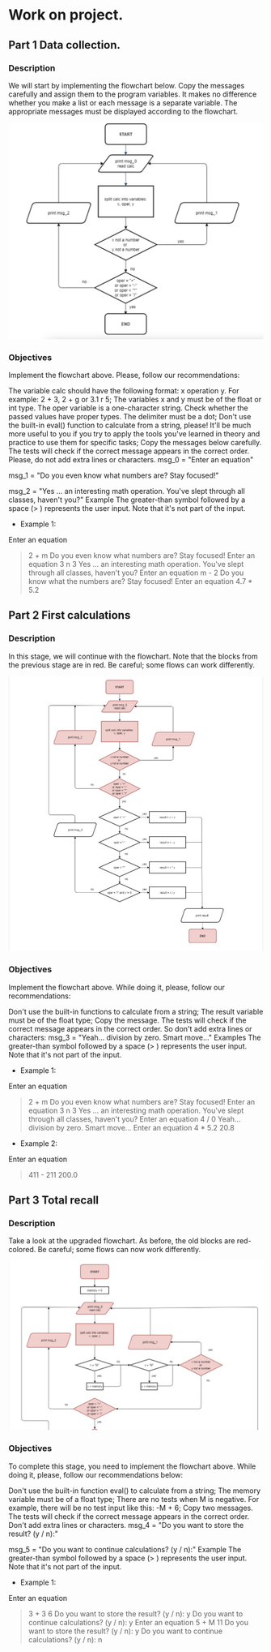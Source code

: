 # Work on project.
## Part 1 Data collection.
### Description
We will start by implementing the flowchart below. Copy the messages carefully and assign them to the program variables. It makes no difference whether you make a list or each message is a separate variable. The appropriate messages must be displayed according to the flowchart.

![block-schems](misc/images/cron1.png)

### Objectives
Implement the flowchart above. Please, follow our recommendations:

The variable calc should have the following format: x operation y. For example: 2 + 3, 2 + g or 3.1 r 5;
The variables x and y must be of the float or int type. The oper variable is a one-character string. Check whether the passed values have proper types. The delimiter must be a dot;
Don't use the built-in eval() function to calculate from a string, please! It'll be much more useful to you if you try to apply the tools you've learned in theory and practice to use them for specific tasks;
Copy the messages below carefully. The tests will check if the correct message appears in the correct order. Please, do not add extra lines or characters.
msg_0 = "Enter an equation"

msg_1 = "Do you even know what numbers are? Stay focused!"

msg_2 = "Yes ... an interesting math operation. You've slept through all classes, haven't you?"
Example
The greater-than symbol followed by a space (> ) represents the user input. Note that it's not part of the input.

- Example 1:

Enter an equation
> 2 + m
Do you even know what numbers are? Stay focused!
Enter an equation
> 3 n 3
Yes ... an interesting math operation. You've slept through all classes, haven't you?
Enter an equation
> m - 2
Do you know what the numbers are? Stay focused!
Enter an equation
> 4.7 * 5.2

## Part 2 First calculations 
### Description
In this stage, we will continue with the flowchart. Note that the blocks from the previous stage are in red. Be careful; some flows can work differently.

![block_schem_2](misc/images/cron2.png)

### Objectives
Implement the flowchart above. While doing it, please, follow our recommendations:

Don't use the built-in functions to calculate from a string;
The result variable must be of the float type;
Copy the message. The tests will check if the correct message appears in the correct order. So don't add extra lines or characters: msg_3 = "Yeah... division by zero. Smart move..."
Examples
The greater-than symbol followed by a space (> ) represents the user input. Note that it's not part of the input.

- Example 1:

Enter an equation
> 2 + m
Do you even know what numbers are? Stay focused!
Enter an equation
> 3 n 3
Yes ... an interesting math operation. You've slept through all classes, haven't you?
Enter an equation
> 4 / 0
Yeah... division by zero. Smart move...
Enter an equation
> 4 * 5.2
20.8
- Example 2:

Enter an equation
> 411 - 211
200.0

## Part 3 Total recall
### Description
Take a look at the upgraded flowchart. As before, the old blocks are red-colored. Be careful; some flows can now work differently.

![block_schems_3](misc/images/cron3.png)


### Objectives
To complete this stage, you need to implement the flowchart above. While doing it, please, follow our recommendations below:

Don't use the built-in function eval() to calculate from a string;
The memory variable must be of a float type;
There are no tests when M is negative. For example, there will be no test input like this: -M + 6;
Copy two messages. The tests will check if the correct message appears in the correct order. Don't add extra lines or characters.
msg_4 = "Do you want to store the result? (y / n):" 

msg_5 = "Do you want to continue calculations? (y / n):"
Example
The greater-than symbol followed by a space (> ) represents the user input. Note that it's not part of the input.

- Example 1:

Enter an equation
> 3 + 3
6
Do you want to store the result? (y / n):
>y
Do you want to continue calculations? (y / n):
>y
Enter an equation
> 5 + M
11
Do you want to store the result? (y / n):
>y
Do you want to continue calculations? (y / n):
>n

